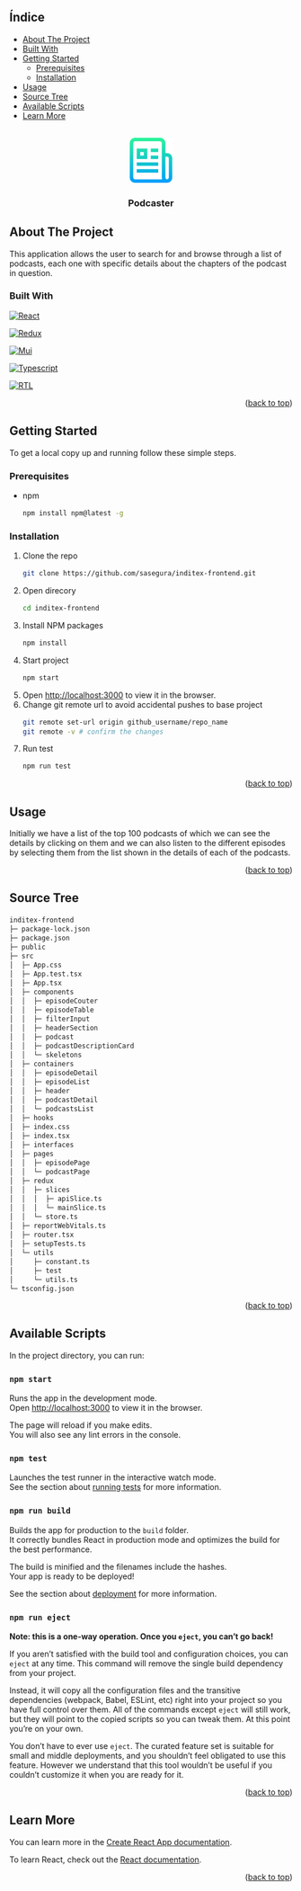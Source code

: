 <a id="readme-top"></a>

## Índice

* [About The Project](#about-the-project)
* [Built With](#built-with)
* [Getting Started](#getting-started)
  * [Prerequisites](#prerequisites)
  * [Installation](#installation)
* [Usage](#usage)
* [Source Tree](#source-tree)
* [Available Scripts](#available-scripts)
* [Learn More](#learn-more)


<!-- PROJECT LOGO -->
<br />
<div align="center">
  <a href="https://github.com/othneildrew/Best-README-Template">
    <img src="./public/logo.png" alt="Logo" width="80" height="80">
  </a>

  <h3 align="center">Podcaster</h3>

</div>

## About The Project
This application allows the user to search for and browse through a list of podcasts, each one with specific details about the chapters of the podcast in question.

### Built With

  [![React][React.js]][React-url]
  
  [![Redux][Redux.io]][Redux-url]

  [![Mui][MUI.io]][MUI-url]

  [![Typescript][Typescript.io]][Typescript-url]

  [![RTL][RTL.io]][RTL-url]

<p align="right">(<a href="#readme-top">back to top</a>)</p>



<!-- GETTING STARTED -->
## Getting Started

To get a local copy up and running follow these simple steps.

### Prerequisites

* npm
  ```sh
  npm install npm@latest -g
  ```
  
### Installation

1. Clone the repo
   ```sh
   git clone https://github.com/sasegura/inditex-frontend.git
   ```
2. Open direcory
   ```sh
   cd inditex-frontend
   ```
3. Install NPM packages
   ```sh
   npm install
   ```
4. Start project
   ```sh
   npm start
   ```
5. Open [http://localhost:3000](http://localhost:3000) to view it in the browser.
6. Change git remote url to avoid accidental pushes to base project
   ```sh
   git remote set-url origin github_username/repo_name
   git remote -v # confirm the changes
   ```
7. Run test
   ```sh
   npm run test
   ```

<p align="right">(<a href="#readme-top">back to top</a>)</p>


<!-- USAGE EXAMPLES -->
## Usage

Initially we have a list of the top 100 podcasts of which we can see the details by clicking on them and we can also listen to the different episodes by selecting them from the list shown in the details of each of the podcasts.

<p align="right">(<a href="#readme-top">back to top</a>)</p>


## Source Tree
```
inditex-frontend
├─ package-lock.json
├─ package.json
├─ public
├─ src
│  ├─ App.css
│  ├─ App.test.tsx
│  ├─ App.tsx
│  ├─ components
│  │  ├─ episodeCouter
│  │  ├─ episodeTable
│  │  ├─ filterInput
│  │  ├─ headerSection
│  │  ├─ podcast
│  │  ├─ podcastDescriptionCard
│  │  └─ skeletons
│  ├─ containers
│  │  ├─ episodeDetail
│  │  ├─ episodeList
│  │  ├─ header
│  │  ├─ podcastDetail
│  │  └─ podcastsList
│  ├─ hooks
│  ├─ index.css
│  ├─ index.tsx
│  ├─ interfaces
│  ├─ pages
│  │  ├─ episodePage
│  │  └─ podcastPage
│  ├─ redux
│  │  ├─ slices
│  │  │  ├─ apiSlice.ts
│  │  │  └─ mainSlice.ts
│  │  └─ store.ts
│  ├─ reportWebVitals.ts
│  ├─ router.tsx
│  ├─ setupTests.ts
│  └─ utils
│     ├─ constant.ts
│     ├─ test
│     └─ utils.ts
└─ tsconfig.json

```
<p align="right">(<a href="#readme-top">back to top</a>)</p>

## Available Scripts

In the project directory, you can run:

### `npm start`

Runs the app in the development mode.\
Open [http://localhost:3000](http://localhost:3000) to view it in the browser.

The page will reload if you make edits.\
You will also see any lint errors in the console.

### `npm test`

Launches the test runner in the interactive watch mode.\
See the section about [running tests](https://facebook.github.io/create-react-app/docs/running-tests) for more information.

### `npm run build`

Builds the app for production to the `build` folder.\
It correctly bundles React in production mode and optimizes the build for the best performance.

The build is minified and the filenames include the hashes.\
Your app is ready to be deployed!

See the section about [deployment](https://facebook.github.io/create-react-app/docs/deployment) for more information.

### `npm run eject`

**Note: this is a one-way operation. Once you `eject`, you can’t go back!**

If you aren’t satisfied with the build tool and configuration choices, you can `eject` at any time. This command will remove the single build dependency from your project.

Instead, it will copy all the configuration files and the transitive dependencies (webpack, Babel, ESLint, etc) right into your project so you have full control over them. All of the commands except `eject` will still work, but they will point to the copied scripts so you can tweak them. At this point you’re on your own.

You don’t have to ever use `eject`. The curated feature set is suitable for small and middle deployments, and you shouldn’t feel obligated to use this feature. However we understand that this tool wouldn’t be useful if you couldn’t customize it when you are ready for it.

<p align="right">(<a href="#readme-top">back to top</a>)</p>

## Learn More

You can learn more in the [Create React App documentation](https://facebook.github.io/create-react-app/docs/getting-started).

To learn React, check out the [React documentation](https://reactjs.org/).

<p align="right">(<a href="#readme-top">back to top</a>)</p>

<!-- MARKDOWN LINKS & IMAGES -->
<!-- https://www.markdownguide.org/basic-syntax/#reference-style-links -->

[React.js]: https://img.shields.io/badge/React-20232A?style=for-the-badge&logo=react&logoColor=61DAFB
[React-url]: https://reactjs.org/
[Redux.io]: https://img.shields.io/badge/Redux-764ABC?style=for-the-badge&logo=redux&logoColor=white
[Redux-url]: https://redux.js.org/
[MUI.io]: https://img.shields.io/badge/Material%20UI-007FFF?style=for-the-badge&logo=mui&logoColor=white
[MUI-url]: https://mui.com/
[Typescript.io]: https://img.shields.io/badge/typescript-3178C6?style=for-the-badge&logo=typescript&logoColor=white
[Typescript-url]: https://www.typescriptlang.org/
[RTL.io]: https://img.shields.io/badge/React%20testing%20library-4a4a55?style=for-the-badge&logo=testinglibrary&logoColor=E33332
[RTL-url]: https://testing-library.com/




